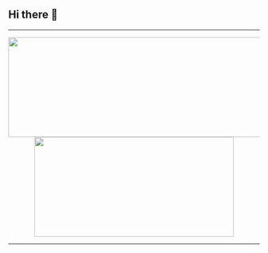 ## Hi there 👋

<!--
**njgeorge000158/njgeorge000158** is a ✨ _special_ ✨ repository because its `README.md` (this file) appears on your GitHub profile.

Here are some ideas to get you started:

- 🔭 I’m currently working on ...
- 🌱 I’m currently learning ...
- 👯 I’m looking to collaborate on ...
- 🤔 I’m looking for help with ...
- 💬 Ask me about ...
- 📫 How to reach me: ...
- 😄 Pronouns: ...
- ⚡ Fun fact: ...
-->
----

<p align="center">
  <img width="600" height="200" src="https://github-readme-stats.vercel.app/api?username=njgeorge000158&show_icons=true&theme=vision-friendly-dark">
  <img width="400" height="200" src="https://github-readme-stats.vercel.app/api/top-langs/?username=njgeorge000158&size_weight=0.15&count_weight=0.5&layout=compact&theme=vision-friendly-dark">
</p>
 
----


